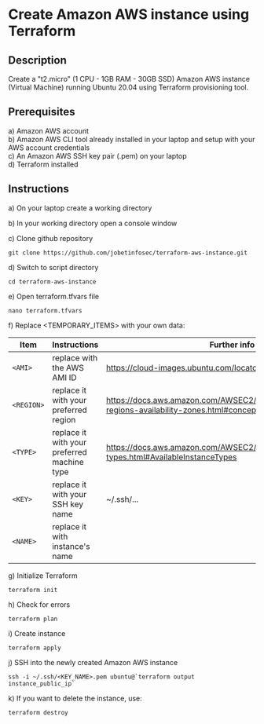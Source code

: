 # Create Amazon AWS instance using Terraform


## Description

Create a "t2.micro" (1 CPU - 1GB RAM - 30GB SSD) Amazon AWS instance (Virtual Machine) running Ubuntu 20.04 using Terraform provisioning tool.



## Prerequisites

a) Amazon AWS account<br />
b) Amazon AWS CLI tool already installed in your laptop and setup with your AWS account credentials<br />
c) An Amazon AWS SSH key pair (.pem) on your laptop<br />
d) Terraform installed<br />



## Instructions

a) On your laptop create a working directory


b) In your working directory open a console window


c) Clone github repository

```
git clone https://github.com/jobetinfosec/terraform-aws-instance.git
```


d) Switch to script directory

```
cd terraform-aws-instance
```


e) Open terraform.tfvars file

```
nano terraform.tfvars
```


f) Replace <TEMPORARY_ITEMS> with your own data:

| Item | Instructions | Further info |
| --- | --- | --- |
| `<AMI>` | replace <AMI> with the AWS AMI ID | https://cloud-images.ubuntu.com/locator/ec2/ |
| `<REGION>` | replace it with your preferred region | https://docs.aws.amazon.com/AWSEC2/latest/UserGuide/using-regions-availability-zones.html#concepts-available-regions |
| `<TYPE>` | replace it with your preferred machine type | https://docs.aws.amazon.com/AWSEC2/latest/UserGuide/instance-types.html#AvailableInstanceTypes |
| `<KEY>` | replace it with your SSH key name | ~/.ssh/... |
| `<NAME>` | replace it with instance's name | |



g) Initialize Terraform

```
terraform init
```


h) Check for errors

```
terraform plan
```


i) Create instance

```
terraform apply
```


j) SSH into the newly created Amazon AWS instance

```
ssh -i ~/.ssh/<KEY_NAME>.pem ubuntu@`terraform output instance_public_ip`
```


k) If you want to delete the instance, use:

```
terraform destroy
```

